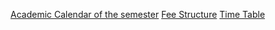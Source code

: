 [Academic Calendar of the semester](https://bit.ly/3hCCeYL)
[Fee Structure](https://www.iitr.ac.in/dosw/Data/Corrigendum.pdf)
[Time Table](https://bit.ly/3CoEbBC)
